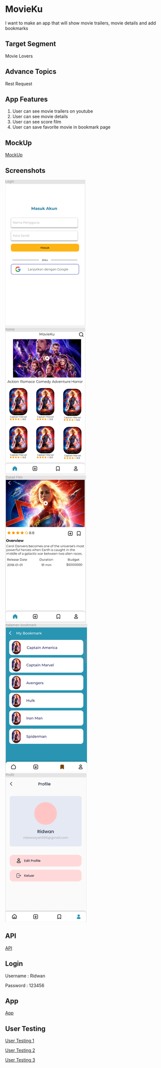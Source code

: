 # MovieKu
I want to make an app that will show movie trailers, movie details and add bookmarks

## Target Segment
Movie Lovers

## Advance Topics
Rest Request

## App Features
1. User can see movie trailers on youtube
2. User can see movie details
3. User can see score film
4. User can save favorite movie in bookmark page

## MockUp
[MockUp](https://www.figma.com/file/Ot6NxjfLgW74iFswjCxSe2/Untitled?node-id=0%3A1)

## Screenshots
![Screenshot 1](https://github.com/mekas/mb1313600022/blob/master/1313618016/login.PNG)
![Screenshot 2](https://github.com/mekas/mb1313600022/blob/master/1313618016/home.PNG)
![Screenshot 3](https://github.com/mekas/mb1313600022/blob/master/1313618016/detail.PNG)
![Screenshot 4](https://github.com/mekas/mb1313600022/blob/master/1313618016/bookmark.PNG)
![Screenshot 5](https://github.com/mekas/mb1313600022/blob/master/1313618016/profil.PNG)

## API 
[API](https://www.themoviedb.org)

## Login
Username : Ridwan

Password : 123456

## App
[App](https://play.google.com/store/apps/details?id=com.ridwan.movieku)

## User Testing
[User Testing 1](https://youtu.be/TTM7heP9PfQ)

[User Testing 2](https://youtu.be/2QSI_yNDvoY)

[User Testing 3](https://youtu.be/dGY8_-hI-oc)

